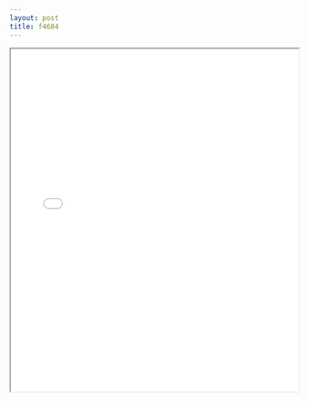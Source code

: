 ```yaml
---
layout: post
title: f4684
---
```


<div class="pdf-container">
<iframe src="/ea/assets/pdfs/forms/f4684.pdf" height="600" width="100%" allowFullScreen="true"></iframe>
</div>

